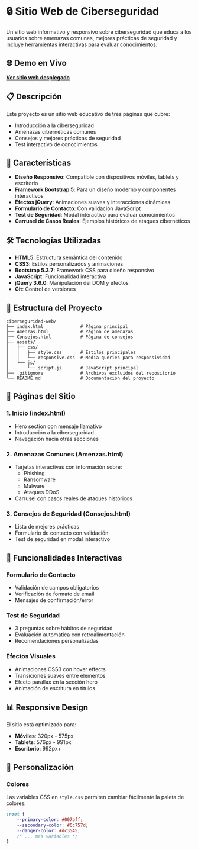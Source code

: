 # 🔒 Sitio Web de Ciberseguridad

Un sitio web informativo y responsivo sobre ciberseguridad que educa a los usuarios sobre amenazas comunes, mejores prácticas de seguridad y incluye herramientas interactivas para evaluar conocimientos.
## 🌐 Demo en Vivo

**[Ver sitio web desplegado](https://ashranka.github.io/Evaluacion-Modulo2/)**
## 📋 Descripción

Este proyecto es un sitio web educativo de tres páginas que cubre:
- Introducción a la ciberseguridad
- Amenazas cibernéticas comunes
- Consejos y mejores prácticas de seguridad
- Test interactivo de conocimientos

## 🚀 Características

- **Diseño Responsivo**: Compatible con dispositivos móviles, tablets y escritorio
- **Framework Bootstrap 5**: Para un diseño moderno y componentes interactivos
- **Efectos jQuery**: Animaciones suaves y interacciones dinámicas
- **Formulario de Contacto**: Con validación JavaScript
- **Test de Seguridad**: Modal interactivo para evaluar conocimientos
- **Carrusel de Casos Reales**: Ejemplos históricos de ataques cibernéticos

## 🛠 Tecnologías Utilizadas

- **HTML5**: Estructura semántica del contenido
- **CSS3**: Estilos personalizados y animaciones
- **Bootstrap 5.3.7**: Framework CSS para diseño responsivo
- **JavaScript**: Funcionalidad interactiva
- **jQuery 3.6.0**: Manipulación del DOM y efectos
- **Git**: Control de versiones

## 📁 Estructura del Proyecto

```
ciberseguridad-web/
├── index.html              # Página principal
├── Amenzas.html            # Página de amenazas
├── Consejos.html           # Página de consejos
├── assets/
│   ├── css/
│   │   ├── style.css       # Estilos principales
│   │   └── responsive.css  # Media queries para responsividad
│   └── js/
│       └── script.js       # JavaScript principal
├── .gitignore              # Archivos excluidos del repositorio
└── README.md               # Documentación del proyecto
```

## 📱 Páginas del Sitio

### 1. Inicio (index.html)
- Hero section con mensaje llamativo
- Introducción a la ciberseguridad
- Navegación hacia otras secciones

### 2. Amenazas Comunes (Amenzas.html)
- Tarjetas interactivas con información sobre:
    - Phishing
    - Ransomware
    - Malware
    - Ataques DDoS
- Carrusel con casos reales de ataques históricos

### 3. Consejos de Seguridad (Consejos.html)
- Lista de mejores prácticas
- Formulario de contacto con validación
- Test de seguridad en modal interactivo
## 🎯 Funcionalidades Interactivas

### Formulario de Contacto
- Validación de campos obligatorios
- Verificación de formato de email
- Mensajes de confirmación/error

### Test de Seguridad
- 3 preguntas sobre hábitos de seguridad
- Evaluación automática con retroalimentación
- Recomendaciones personalizadas

### Efectos Visuales
- Animaciones CSS3 con hover effects
- Transiciones suaves entre elementos
- Efecto parallax en la sección hero
- Animación de escritura en títulos

## 📊 Responsive Design

El sitio está optimizado para:
- **Móviles**: 320px - 575px
- **Tablets**: 576px - 991px
- **Escritorio**: 992px+

## 🔧 Personalización

### Colores
Las variables CSS en `style.css` permiten cambiar fácilmente la paleta de colores:
```css
:root {
    --primary-color: #007bff;
    --secondary-color: #6c757d;
    --danger-color: #dc3545;
    /* ... más variables */
}
```
